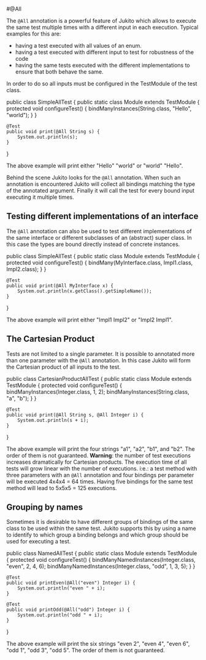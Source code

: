 #@All

The `@All` annotation is a powerful feature of Jukito which allows to execute the same test multiple times with a different input in each execution.
Typical examples for this are:

* having a test executed with all values of an enum.
* having a test executed with different input to test for robustness of the code
* having the same tests executed with the different implementations to ensure that both behave the same.

In order to do so all inputs must be configured in the TestModule of the test class.

public class SimpleAllTest {
    public static class Module extends TestModule {
        protected void configureTest() {
            bindManyInstances(String.class, "Hello", "world");
        }
    }

    @Test
    public void print(@All String s) {
        System.out.println(s);
    }
}


The above example will print either "Hello" "world" or "world" "Hello".

Behind the scene Jukito looks for the `@All` annotation. When such an annotation is encountered Jukito will collect all bindings matching the type of the annotated argument.
Finally it will call the test for every bound input executing it multiple times.


## Testing different implementations of an interface
The `@All` annotation can also be used to test different implementations of the same interface or different subclasses of an (abstract) super class.
In this case the types are bound directly instead of concrete instances.

public class SimpleAllTest {
    public static class Module extends TestModule {
        protected void configureTest() {
            bindMany(MyInterface.class, Impl1.class, Impl2.class);
        }
    }

    @Test
    public void print(@All MyInterface x) {
        System.out.println(x.getClass().getSimpleName());
    }
}

The above example will print either "Impl1 Impl2" or "Impl2 Impl1".


## The Cartesian Product
Tests are not limited to a single parameter. It is possible to annotated more than one parameter with the `@All` annotation. In this case Jukito will form the Cartesian product of all inputs to the test.

public class CartesianProductAllTest {
    public static class Module extends TestModule {
        protected void configureTest() {
            bindManyInstances(Integer.class, 1, 2);
            bindManyInstances(String.class, "a", "b");
        }
    }

    @Test
    public void print(@All String s, @All Integer i) {
        System.out.println(s + i);
    }
}


The above example will print the four strings "a1", "a2", "b1", and "b2". The order of them is not guaranteed.
**Warning**: the number of test executions increases dramatically for Cartesian products. The execution time of all tests will grow linear with the number of executions.
i:e.: a test method with three parameters with an `@All` annotation and four bindings per parameter will be executed 4x4x4 = 64 times. Having five bindings for the same test method will lead to 5x5x5 = 125 executions.


## Grouping by names
Sometimes it is desirable to have different groups of bindings of the same class to be used within the same test. Jukito supports this by using a name to identify to which group a binding belongs and which group should be used for executing a test.

public class NamedAllTest {
    public static class Module extends TestModule {
        protected void configureTest() {
            bindManyNamedInstances(Integer.class, "even", 2, 4, 6);
            bindManyNamedInstances(Integer.class, "odd", 1, 3, 5);
        }
    }

    @Test
    public void printEven(@All("even") Integer i) {
        System.out.println("even " + i);
    }

    @Test
    public void printOdd(@All("odd") Integer i) {
        System.out.println("odd " + i);
    }
}


The above example will print the six strings "even 2", "even 4", "even 6", "odd 1", "odd 3", "odd 5". The order of them is not guaranteed.
